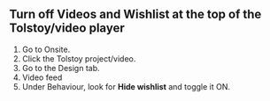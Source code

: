 ## Turn off Videos and Wishlist at the top of the Tolstoy/video player

1. Go to Onsite. 
2. Click the Tolstoy project/video.
3. Go to the Design tab.
4. Video feed
5. Under Behaviour, look for **Hide wishlist** and toggle it ON.